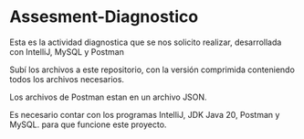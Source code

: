 # Assesment-Diagnostico
Esta es la actividad diagnostica que se nos solicito realizar, desarrollada con IntelliJ, MySQL y Postman

Subí los archivos a este repositorio, con la versión comprimida conteniendo todos los archivos necesarios.

Los archivos de Postman estan en un archivo JSON.

Es necesario contar con los programas IntelliJ, JDK Java 20, Postman y MySQL. para que funcione este proyecto.
